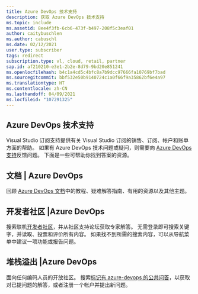 ```yaml
---
title: Azure DevOps 技术支持
description: 获取 Azure DevOps 技术支持
ms.topic: include
ms.assetid: 8ee4f3fb-6cb6-473f-b497-208f5c3eaf01
author: caitybuschlen
ms.author: cabuschl
ms.date: 02/12/2021
user.type: subscriber
tags: redirect
subscription.type: vl, cloud, retail, partner
sap.id: af210210-e3e1-2b2e-8d79-9bd20e851241
ms.openlocfilehash: b4c1a4cd5c4bfc8a7b9dcc97666fa10769bf7bad
ms.sourcegitcommit: bbf532e50b9140724c1a0f66f9a35862bf6e4a97
ms.translationtype: HT
ms.contentlocale: zh-CN
ms.lasthandoff: 04/09/2021
ms.locfileid: "107291325"
---
```

## <a name="azure-devops-technical-support"></a>Azure DevOps 技术支持  

Visual Studio 订阅支持提供有关 Visual Studio 订阅的销售、订阅、帐户和账单方面的帮助。 如果有 Azure DevOps 技术问题或疑问，则需要向 [Azure DevOps 支持](https://azure.microsoft.com/support/devops/)反馈问题。 下面是一些可帮助你找到答案的资源。

## <a name="documentation--azure-devops"></a>文档 | Azure DevOps 

回顾 [Azure DevOps 文档](https://docs.microsoft.com/azure/devops/?view=azure-devops&preserve-view=true)中的教程、疑难解答指南、有用的资源以及其他主题。

## <a name="developer-community--azure-devops"></a>开发者社区 |Azure DevOps

搜索联机[开发者社区](https://developercommunity.visualstudio.com/spaces/21/index.html)，并从社区支持论坛获取专家解答。 无需登录即可搜索关键字，并读取、投票和评价所有内容。 如果找不到所需的搜索内容，可以从导航菜单中建议一项功能或报告问题。 

## <a name="stack-overflow--azure-devops"></a>堆栈溢出 |Azure DevOps

面向任何编码人员的开放社区。 搜索[标记有 azure-devops 的公共问答](https://stackoverflow.com/questions/tagged/azure-devops?tab=Newest)，以获取对已提问题的解答，或者注册一个帐户并提出新问题。 
